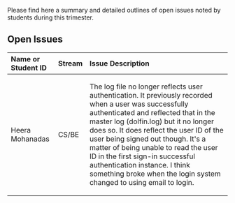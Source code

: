 Please find here a summary and detailed outlines of open issues noted by students during this trimester. 


## Open Issues


| Name or Student ID | Stream | Issue Description |
|:-------------------|:--------------|:----------------|
| Heera Mohanadas | CS/BE | <p>The log file no longer reflects user authentication. It previously recorded when a user was successfully authenticated and reflected that in the master log (dolfin.log) but it no longer does so. It does reflect the user ID of the user being signed out though. It's a matter of being unable to read the user ID in the first sign-in successful authentication instance. I think something broke when the login system changed to using email to login. </p> |


